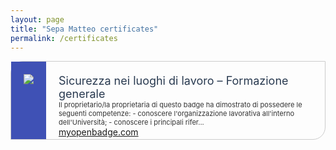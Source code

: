 ```yaml
---
layout: page
title: "Sepa Matteo certificates"
permalink: /certificates
---
```


<div class="myopenbadge_container"> <style scoped> .myopenbadge_container{ width: 720px height: 350px } #award{ border: 1px solid #ccc; border-radius: 20px 0; } #image,#content{ display: table-cell; vertical-align: top; } #image{ padding: 20px; background-color: #3F51B5; } #content{ padding: 20px; } #name{ font-size: 18px; color: #293a50; } #desc{ font-size:11px; color: #333; } </style> <div id="award"> <div id="image"> <a href="https://app.myopenbadge.com/badges/fQEsDcH-49f1046737345f45f7b582dca1e9cf1c-0eEL-81694789109/AGulKqbIfs-5a3e0d6a752a5649c6c9d569365a6442-cHyP-4/public"> <img src="https://app.myopenbadge.com//public/uploads/repo/q0O62J.png" style="max-width: 100px;"> </a> </div> <div id="content"> <div id="name"> Sicurezza nei luoghi di lavoro – Formazione generale </div> <div id="desc"> Il proprietario/la proprietaria di questo badge ha dimostrato di possedere le seguenti competenze: - conoscere l'organizzazione lavorativa all'interno dell'Università; - conoscere i principali rifer... </div> <div class="mob-footer" style="position: absolute"> <a href="https://app.myopenbadge.com/" title="My Open Badge" class="text-purple">myopenbadge.com</a> </div> </div> </div> </div>
